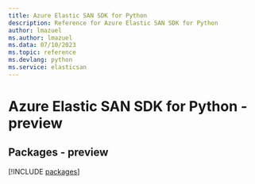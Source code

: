 ```yaml
---
title: Azure Elastic SAN SDK for Python
description: Reference for Azure Elastic SAN SDK for Python
author: lmazuel
ms.author: lmazuel
ms.data: 07/10/2023
ms.topic: reference
ms.devlang: python
ms.service: elasticsan
---
```

# Azure Elastic SAN SDK for Python - preview
## Packages - preview
[!INCLUDE [packages](elastic-san-index.md)]